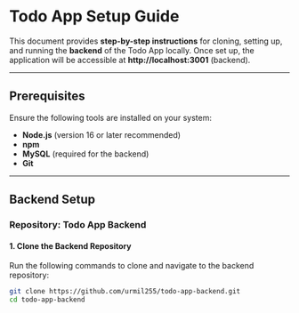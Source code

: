 # **Todo App Setup Guide**

This document provides **step-by-step instructions** for cloning, setting up, and running the **backend** of the Todo App locally. Once set up, the application will be accessible at **http://localhost:3001** (backend).

---

## **Prerequisites**
Ensure the following tools are installed on your system:

- **Node.js** (version 16 or later recommended)
- **npm**
- **MySQL** (required for the backend)
- **Git**

---

## **Backend Setup**

### **Repository: Todo App Backend**

#### 1. **Clone the Backend Repository**
Run the following commands to clone and navigate to the backend repository:

```bash
git clone https://github.com/urmil255/todo-app-backend.git
cd todo-app-backend
